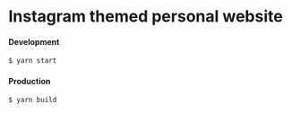# Instagram themed personal website

#### Development
```bash
$ yarn start
```

#### Production
```bash
$ yarn build
```
